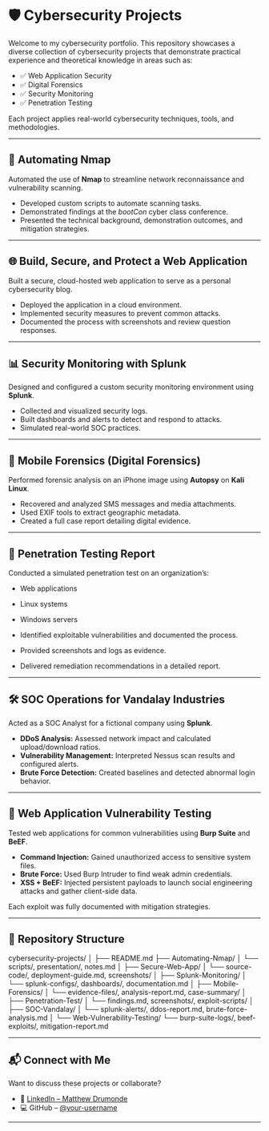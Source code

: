 # 🛡️ Cybersecurity Projects

Welcome to my cybersecurity portfolio. This repository showcases a diverse collection of cybersecurity projects that demonstrate practical experience and theoretical knowledge in areas such as:

- ✅ Web Application Security  
- ✅ Digital Forensics  
- ✅ Security Monitoring  
- ✅ Penetration Testing  

Each project applies real-world cybersecurity techniques, tools, and methodologies.

---

## 🔄 Automating Nmap

Automated the use of **Nmap** to streamline network reconnaissance and vulnerability scanning.

- Developed custom scripts to automate scanning tasks.
- Demonstrated findings at the *bootCon* cyber class conference.
- Presented the technical background, demonstration outcomes, and mitigation strategies.

---

## 🌐 Build, Secure, and Protect a Web Application

Built a secure, cloud-hosted web application to serve as a personal cybersecurity blog.

- Deployed the application in a cloud environment.
- Implemented security measures to prevent common attacks.
- Documented the process with screenshots and review question responses.

---

## 📊 Security Monitoring with Splunk

Designed and configured a custom security monitoring environment using **Splunk**.

- Collected and visualized security logs.
- Built dashboards and alerts to detect and respond to attacks.
- Simulated real-world SOC practices.

---

## 📱 Mobile Forensics (Digital Forensics)

Performed forensic analysis on an iPhone image using **Autopsy** on **Kali Linux**.

- Recovered and analyzed SMS messages and media attachments.
- Used EXIF tools to extract geographic metadata.
- Created a full case report detailing digital evidence.

---

## 🧨 Penetration Testing Report

Conducted a simulated penetration test on an organization’s:

- Web applications  
- Linux systems  
- Windows servers  

- Identified exploitable vulnerabilities and documented the process.
- Provided screenshots and logs as evidence.
- Delivered remediation recommendations in a detailed report.

---

## 🛠️ SOC Operations for Vandalay Industries

Acted as a SOC Analyst for a fictional company using **Splunk**.

- **DDoS Analysis:** Assessed network impact and calculated upload/download ratios.
- **Vulnerability Management:** Interpreted Nessus scan results and configured alerts.
- **Brute Force Detection:** Created baselines and detected abnormal login behavior.

---

## 🧪 Web Application Vulnerability Testing

Tested web applications for common vulnerabilities using **Burp Suite** and **BeEF**.

- **Command Injection:** Gained unauthorized access to sensitive system files.
- **Brute Force:** Used Burp Intruder to find weak admin credentials.
- **XSS + BeEF:** Injected persistent payloads to launch social engineering attacks and gather client-side data.

Each exploit was fully documented with mitigation strategies.

---

## 📁 Repository Structure

cybersecurity-projects/
│
├── README.md
├── Automating-Nmap/
│ └── scripts/, presentation/, notes.md
│
├── Secure-Web-App/
│ └── source-code/, deployment-guide.md, screenshots/
│
├── Splunk-Monitoring/
│ └── splunk-configs/, dashboards/, documentation.md
│
├── Mobile-Forensics/
│ └── evidence-files/, analysis-report.md, case-summary/
│
├── Penetration-Test/
│ └── findings.md, screenshots/, exploit-scripts/
│
├── SOC-Vandalay/
│ └── splunk-alerts/, ddos-report.md, brute-force-analysis.md
│
└── Web-Vulnerability-Testing/
└── burp-suite-logs/, beef-exploits/, mitigation-report.md

---

## 📬 Connect with Me

Want to discuss these projects or collaborate?

- 🔗 [LinkedIn – Matthew Drumonde](https://www.linkedin.com/in/matthew-drumonde/)
- 💻 GitHub – [@your-username](https://github.com/your-username)

---
